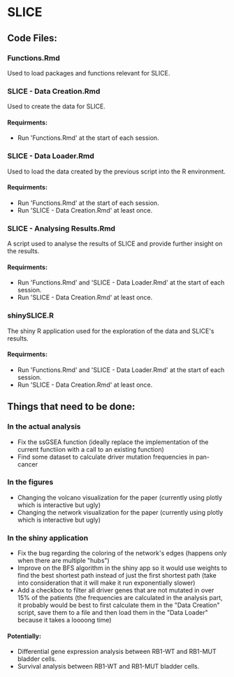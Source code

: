 # SLICE
## Code Files:
### Functions.Rmd
Used to load packages and functions relevant for SLICE.

### SLICE - Data Creation.Rmd
Used to create the data for SLICE.

#### Requirments:
- Run 'Functions.Rmd' at the start of each session.

### SLICE - Data Loader.Rmd
Used to load the data created by the previous script into the R environment.

#### Requirments:
- Run 'Functions.Rmd' at the start of each session.
- Run 'SLICE - Data Creation.Rmd' at least once.

### SLICE - Analysing Results.Rmd
A script used to analyse the results of SLICE and provide further insight on the results.

#### Requirments:
- Run 'Functions.Rmd' and 'SLICE - Data Loader.Rmd' at the start of each session.
- Run 'SLICE - Data Creation.Rmd' at least once.

### shinySLICE.R
The shiny R application used for the exploration of the data and SLICE's results.

#### Requirments:
- Run 'Functions.Rmd' and 'SLICE - Data Loader.Rmd' at the start of each session.
- Run 'SLICE - Data Creation.Rmd' at least once.

## Things that need to be done:
### In the actual analysis
- Fix the ssGSEA function (ideally replace the implementation of the current functiion with a call to an existing function)
- Find some dataset to calculate driver mutation frequencies in pan-cancer

### In the figures
- Changing the volcano visualization for the paper (currently using plotly which is interactive but ugly)
- Changing the network visualization for the paper (currently using plotly which is interactive but ugly)

### In the shiny application
- Fix the bug regarding the coloring of the network's edges (happens only when there are multiple "hubs")
- Improve on the BFS algorithm in the shiny app so it would use weights to find the best shortest path instead of just the first shortest path (take into consideration that it will make it run exponentially slower)
- Add a checkbox to filter all driver genes that are not mutated in over 15% of the patients (the frequencies are calculated in the analysis part, it probably would be best to first calculate them in the "Data Creation" script, save them to a file and then load them in the "Data Loader" because it takes a loooong time)

#### Potentially:
- Differential gene expression analysis between RB1-WT and RB1-MUT bladder cells.
- Survival analysis between RB1-WT and RB1-MUT bladder cells.

